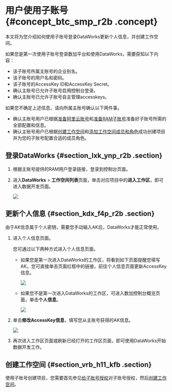 # 用户使用子账号 {#concept_btc_smp_r2b .concept}

本文将为您介绍如何使用子账号登录DataWorks更新个人信息，并创建工作空间。

如果您是第一次使用子账号登录数加平台和使用DataWorks，需要获知以下内容：

-   该子账号所属主账号的企业别名。
-   该子账号的用户名和密码。
-   该子账号的AccessKey ID和AccessKey Secret。
-   确认主账号已允许子账号启用控制台登录。
-   确认主账号已允许子账号自主管理accesskeys。

如果您不确定上述信息，请向所属主账号确认以下两件事。

-   确认主账号用户已根据[准备阿里云账号](intl.zh-CN/准备工作/管理员使用云账号/准备阿里云账号.md#)和[准备RAM子账号](intl.zh-CN/准备工作/管理员使用云账号/准备RAM子账号.md#)准备好子账号所需的全部配置和信息。
-   确认主账号用户已根据[创建工作空间](intl.zh-CN/准备工作/管理员使用云账号/创建工作空间.md#)和[添加工作空间成员和角色](intl.zh-CN/准备工作/管理员使用云账号/添加工作空间成员和角色.md#)成功创建项目并为您的子账号配置合适的成员角色。

## 登录DataWorks {#section_lxk_ynp_r2b .section}

1.  根据主账号提供的RAM用户登录链接，登录到控制台页面。
2.  进入**DataWorks** \> **工作空间列表**页面，单击对应项目中的**进入工作区**，即可进入数据开发页面。

    ![](http://static-aliyun-doc.oss-cn-hangzhou.aliyuncs.com/assets/img/16171/15441746768925_zh-CN.png)


## 更新个人信息 {#section_kdx_f4p_r2b .section}

由于AK信息属于个人密钥，需要您手动输入AK后，DataWorks才能正常使用。

1.  进入个人信息页面。

    您可通过以下两种方式进入个人信息页面。

    -   如果您是第一次进入DataWorks的工作区，将看到如下页面提醒您填写AK。您可直接单击页面红框中的链接，前往个人信息页面更新AccessKey信息。

        ![](http://static-aliyun-doc.oss-cn-hangzhou.aliyuncs.com/assets/img/16171/15441746768926_zh-CN.png)

    -   如果您不是第一次进入DataWorks的工作区，可进入数加控制台概览页面，单击**个人信息**。

        ![](http://static-aliyun-doc.oss-cn-hangzhou.aliyuncs.com/assets/img/16171/15441746768927_zh-CN.png)

2.  单击**修改AccessKey信息**，填写您从主账号获得的AK信息。

    ![](http://static-aliyun-doc.oss-cn-hangzhou.aliyuncs.com/assets/img/16171/15441746768928_zh-CN.png)

3.  再次进入工作区页面或刷新已经打开的工作区页面，即可使用DataWorks开始数据开发工作。

## 创建工作空间 {#section_vrb_h11_kfb .section}

使用子账号创建项目，您需要首先参见[给子账号授权](intl.zh-CN/准备工作/管理员使用云账号/准备RAM子账号.md#section_yxy_5rz_jfb)对子账号授权，然后[创建工作空间](intl.zh-CN/准备工作/管理员使用云账号/创建工作空间.md#)。

